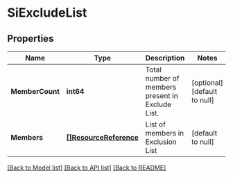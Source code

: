 # SiExcludeList

## Properties
Name | Type | Description | Notes
------------ | ------------- | ------------- | -------------
**MemberCount** | **int64** | Total number of members present in Exclude List. | [optional] [default to null]
**Members** | [**[]ResourceReference**](ResourceReference.md) | List of members in Exclusion List | [default to null]

[[Back to Model list]](../README.md#documentation-for-models) [[Back to API list]](../README.md#documentation-for-api-endpoints) [[Back to README]](../README.md)

